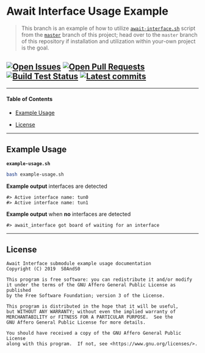 # Await Interface Usage Example
[heading__title]:
  #await-interface-usage-example
  "&#x2B06; Top of this page"


> This branch is an example of how to utilize [`await-interface.sh`][branch_master__await_interface] script from the [`master`][master_branch] branch of this project; head over to the `master` branch of this repository if installation and utilization within your-own project is the goal.


## [![Open Issues][badge__issues__await_interface]][issues__await_interface] [![Open Pull Requests][badge__pull_requests__await_interface]][pull_requests__await_interface] [![Build Test Status][badge__travis_ci__await_interface]][travis_ci__await_interface] [![Latest commits][badge__commits__await_interface__example]][commits__await_interface__example]



------


#### Table of Contents


- [Example Usage][heading__example_usage]

- [License][heading__license]


------


## Example Usage
[heading__example_usage]:
  #example-usage
  ""


**`example-usage.sh`**


```Bash
bash example-usage.sh
```


**Example output** interfaces are detected


```
#> Active interface name: tun0
#> Active interface name: tun1
```


**Example output** when **no** interfaces are detected


```
#> await_interface got board of waiting for an interface
```


___


## License
[heading__license]:
  #license
  "&#x00A9; Legal bits of Open Source software"


```
Await Interface submodule example usage documentation
Copyright (C) 2019  S0AndS0

This program is free software: you can redistribute it and/or modify
it under the terms of the GNU Affero General Public License as published
by the Free Software Foundation; version 3 of the License.

This program is distributed in the hope that it will be useful,
but WITHOUT ANY WARRANTY; without even the implied warranty of
MERCHANTABILITY or FITNESS FOR A PARTICULAR PURPOSE.  See the
GNU Affero General Public License for more details.

You should have received a copy of the GNU Affero General Public License
along with this program.  If not, see <https://www.gnu.org/licenses/>.
```


[master_branch]: https://github.com/network-utilities/await-interface

[branch_master__await_interface]: https://github.com/network-utilities/await-interface/blob/master/await-interface.sh


[branch_example__example_usage]:
  https://github.com/network-utilities/await-interface/blob/example/example-usage.sh
  "Bash script that shows some ways of utilizing code from the master branch of this repository"


[badge__travis_ci__await_interface]:
  https://img.shields.io/travis/network-utilities/await-interface/example.svg

[travis_ci__await_interface]:
  https://travis-ci.com/network-utilities/await-interface
  "&#x1F6E0; Automated tests and build logs"


[badge__commits__await_interface__example]:
  https://img.shields.io/github/last-commit/network-utilities/await-interface/example.svg

[commits__await_interface__example]:
  https://github.com/network-utilities/await-interface/commits/example
  "&#x1F4DD; History of changes on this branch"


[badge__issues__await_interface]:
  https://img.shields.io/github/issues/network-utilities/await-interface.svg

[issues__await_interface]:
  https://github.com/network-utilities/await-interface/issues
  "&#x2622; Search for and _bump_ existing issues or open new issues for project maintainer to address."


[badge__pull_requests__await_interface]:
  https://img.shields.io/github/issues-pr/network-utilities/await-interface.svg

[pull_requests__await_interface]:
  https://github.com/network-utilities/await-interface/pulls
  "&#x1F3D7; Pull Request friendly, though please check the Community guidelines"
